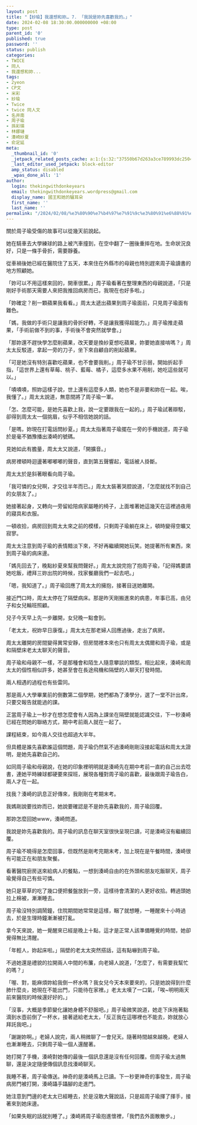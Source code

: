 ```yaml
---
layout: post
title: "【紗瑜】我還想和妳… 7. 「我說是妳先喜歡我的。」"
date: 2024-02-08 18:30:00.000000000 +08:00
type: post
parent_id: '0'
published: true
password: ''
status: publish
categories:
- TWICE
- 同人
- 我還想和妳...
tags:
- 2yeon
- CP文
- 米彩
- 紗瑜
- Twice
- twice 同人文
- 名井南
- 周子瑜
- 孫彩瑛
- 林娜璉
- 湊崎紗夏
- 俞定延
meta:
  _thumbnail_id: '0'
  _jetpack_related_posts_cache: a:1:{s:32:"37550b67d263a3ce789993dc25046c5f";a:2:{s:7:"expires";i:1736453804;s:7:"payload";a:6:{i:0;a:1:{s:2:"id";i:4086;}i:1;a:1:{s:2:"id";i:4019;}i:2;a:1:{s:2:"id";i:3975;}i:3;a:1:{s:2:"id";i:3556;}i:4;a:1:{s:2:"id";i:3572;}i:5;a:1:{s:2:"id";i:273;}}}}
  _last_editor_used_jetpack: block-editor
  amp_status: disabled
  _wpas_done_all: '1'
author:
  login: thekingwithdonkeyears
  email: thekingwithdonkeyears.wordpress@gmail.com
  display_name: 國王和她的驢耳朵
  first_name: ''
  last_name: ''
permalink: "/2024/02/08/%e3%80%90%e7%b4%97%e7%91%9c%e3%80%91%e6%88%91%e9%82%84%e6%83%b3%e5%92%8c%e5%a6%b3-7-%e3%80%8c%e6%88%91%e8%aa%aa%e6%98%af%e5%a6%b3%e5%85%88%e5%96%9c%e6%ad%a1%e6%88%91%e7%9a%84%e3%80%82/"
---
```


關於周子瑜受傷的故事可以從幾天前說起。

她在騎車去大學練球的路上被汽車撞到，在空中翻了一圈後重摔在地。生命狀況良好，只是一條手骨折，需要靜養。

從車禍後她已經在醫院住了五天，本來住在外縣市的母親也特別趕來周子瑜讀書的地方照顧她。

「妳可以不用這樣來回的，開車很累。」周子瑜看著在整理東西的母親說道，「只是剛好手術那天需要人來把我推回病房而已，我現在也好多啦。」

「妳確定？削一顆蘋果我看看。」周太太遞出蘋果到周子瑜面前，只見周子瑜面有難色。

「媽，我做的手術只是讓我的骨折好轉，不是讓我獲得超能力。」周子瑜推走蘋果，「手術前做不到的事，手術後不會突然就學會。」

「那妳還不趕快學怎麼削蘋果，改天要是換紗夏想吃蘋果，妳要她直接啃嗎？」周太太反駁道，拿起一旁的刀子，坐下來自顧自的削起蘋果。

「可是她沒有特別喜歡吃蘋果，也不會要我削。」周子瑜不甘示弱，開始折起手指，「這世界上還有草莓、桃子、藍莓、橘子，這麼多水果不用削，她吃這些就可以。」

「嘖嘖嘖，照妳這樣子說，世上還有這麼多人類，她也不是非要和妳在一起。唉，我懂了。」周太太說道，無意間將了周子瑜一軍。

「怎、怎麼可能，是她先喜歡上我，說一定要跟我在一起的。」周子瑜試著辯駁，卻得到周太太一個挑眉，似乎不相信她說的話。

「是嗎，妳現在打電話問紗夏。」周太太指著周子瑜擺在一旁的手機說道，周子瑜於是毫不猶豫播出湊崎的號碼。

見她如此有膽量，周太太又說道，「開擴音。」

病房裡頓時迴盪著嘟嘟嘟的聲音，直到第五聲響起，電話被人掛斷。

周太太於是斜著眼看向周子瑜。

「我可憐的女兒啊，才交往半年而已。」周太太裝著哭腔說道，「怎麼就找不到自己的女朋友了。」

她接著起身，又轉向一旁留給陪病家屬睡的椅子，上面堆著她這幾天在這裡過夜用的寢具和衣服。

一頓收拾，病房回到周太太來之前的模樣，只剩周子瑜躺在床上，頓時變得空曠又寂寥。

周太太注意到周子瑜的表情黯淡下來，不好再繼續開她玩笑。她提著所有東西，來到周子瑜的病床邊。

「媽先回去了，晚點紗夏來幫我問聲好。」周太太說完抱了抱周子瑜，「記得媽要請她吃飯，禮拜三妳出院的時候，找家餐廳我們一起去吧。」

「嗯，我知道了。」周子瑜回應了周太太的擁抱，接著目送她離開。

接近門口時，周太太停在了隔壁病床。那是昨天剛搬進來的病患，年事已高，由兒子和女兒輪班照顧。

兒子今天早上先一步離開，女兒晚一點會到。

「老太太，祝妳早日康復。」周太太在那老婦人回應過後，走出了病房。

周太太離開的房間變得異常安靜，但房間裡本來也只有周太太偶爾和周子瑜，或是和隔壁床老太太聊天的聲音。

周子瑜和母親不一樣，不是那種會和陌生人隨意攀談的類型。相比起來，湊崎和周太太的個性相似許多，她甚至會在長途飛機和隔壁的人聊天打發時間。

兩人相遇的過程也有些雷同。

那是兩人大學畢業前的倒數第二個學期，她們都為了湊學分，選了一堂不計出席，只要交報告就能過的課。

正當周子瑜上一秒才在想怎麼會有人因為上課坐在隔壁就能認識交往，下一秒湊崎已經在問她的聯絡方式，期中考前兩人就在一起了。

課程結束，如今兩人交往也超過大半年。

但具體是誰先喜歡誰這個問題，周子瑜仍然氣不過湊崎剛剛沒接起電話和周太太證明，是她先喜歡自己的。

如同周子瑜和母親說，在她的印象裡明明就是湊崎先在期中考前一直約自己出去唸書，連她平時練球都硬要來探班，展現各種對周子瑜的喜歡，最後跟周子瑜告白，兩人才在一起。

找我？湊崎的訊息正好傳來，我剛剛在考期末考。

我媽剛說要找妳而已，她說要確認是不是妳先喜歡我的，周子瑜回覆。

那妳怎麼回她www，湊崎問道。

我說是妳先喜歡我的。周子瑜的訊息在聊天室很快呈現已讀，可是湊崎沒有繼續回覆。

周子瑜不曉得是怎麼回事，但既然是剛考完期末考，加上現在是午餐時間，湊崎很有可能正在和朋友聚餐。

看著醫院廚房送來給病人的餐點，一想到湊崎自由的在外頭和朋友吃飯聊天，周子瑜覺得自己有些可憐。

她只是草草的吃了幾口便把餐盤放到一旁，這樣待會清潔的人更好收拾。轉過頭她拉上棉被，漸漸睡去。

周子瑜沒特別調鬧鐘，住院期間她常常是這樣，睏了就想睡，一睡醒來十小時過去，於是生理時鐘漸漸被打亂。

拿今天來說，她一覺醒來已經是晚上十點，這才是正常人該準備睡覺的時間，她卻覺得無比清醒。

「年輕人，妳起床啦。」隔壁的老太太突然搭話，這有點嚇到周子瑜。

不過她還是禮貌的拉開兩人中間的布簾，向老婦人說道，「怎麼了，有需要我幫忙的嗎？」

「喔、對，能麻煩妳給我倒一杯水嗎？我女兒今天本來要來的，只是她說得到什麼肺什麼炎，她現在不能出門，只能待在家裡。」老太太嘆了一口氣，「唉~明明兩天前來醫院的時候還好好的。」

「沒事，大概是季節變化讓她身體不舒服吧。」周子瑜微笑說道，她走下床拖著點滴到水壺前倒了一杯水，接著遞給老太太，「反正我在這哪裡也不能去，妳就放心拜託我吧。」

「謝謝妳啊。」老婦人說完，兩人稍微聊了一會兒天。隨著時間越來越晚，老婦人也漸漸睡去，只剩周子瑜一個人還醒著。

她打開了手機，湊崎對她傳的最後一個訊息還是沒有任何回覆。但周子瑜太過無聊，還是決定隨便傳個訊息找湊崎聊天。

我睡不著，周子瑜傳送。神奇的是湊崎馬上已讀。下一秒更神奇的事發生，周子瑜病房門被打開，湊崎躡手躡腳的走進門。

她注意到門邊的老太太已經睡去，於是沒敢大聲說話，只是超周子瑜揮了揮手，接著來到她床邊。

「如果失眠的話就別睡了。」湊崎將周子瑜抱進懷裡，「我們去外面散散步。」
